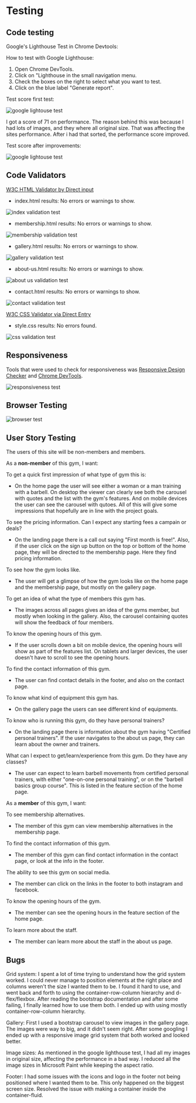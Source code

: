 # Testing

## Code testing

Google's Lighthouse Test in Chrome Devtools:

How to test with Google Lighthouse:

1. Open Chrome DevTools.
2. Click on "Lighthouse in the small navigation menu.
3. Check the boxes on the right to select what you want to test.
4. Click on the blue label "Generate report".

Test score first test:

![google lightouse test](readme-images/testing.JPG)

I got a score of 71 on performance. The reason behind this was because I had lots of images, and they where all original size. That was affecting the sites performance. After i had that sorted, the performance score improved.

Test score after improvements:

![google lightouse test](readme-images/testing-1.JPG)

## Code Validators

[W3C HTML Validator by Direct input](https://www.validator.w3.org/) 

- index.html results: No errors or warnings to show.

![index validation test](readme-images/index-validation-k.JPG)

- membership.html results: No errors or warnings to show.

![membership validation test](readme-images/membership-validation-k.JPG)

- gallery.html results: No errors or warnings to show.

![gallery validation test](readme-images/gallery-validation-k.JPG)

- about-us.html results: No errors or warnings to show.

![about us validation test](readme-images/about-us-validation-k.JPG)

- contact.html results: No errors or warnings to show.

![contact validation test](readme-images/contact-validation-k.JPG)

[W3C CSS Validator via Direct Entry](https://jigsaw.w3.org/css-validator/#validate_by_input)

- style.css results: No errors found.

![css validation test](readme-images/css-validation-k.JPG)

## Responsiveness

Tools that were used to check for responsiveness was [Responsive Design Checker](https://www.responsivedesignchecker.com/) and [Chrome DevTools](https://developer.chrome.com/docs/devtools/).

![responsiveness test](readme-images/responsiveness-test.JPG)

## Browser Testing

![browser test](readme-images/browser-test.JPG)

## User Story Testing

The users of this site will be non-members and members.

As a **non-member** of this gym, I want:

To get a quick first impression of what type of gym this is:

- On the home page the user will see either a woman or a man training with a barbell. On desktop the viewer can clearly see both the carousel with quotes and the list with the gym's features. And on mobile devices the user can see the carousel with qutoes. All of this will give some impressions that hopefully are in line with the project goals.

To see the pricing information. Can I expect any starting fees a campain or deals?

- On the landing page there is a call out saying "First month is free!". Also, if the user click on the sign up button on the top or bottom of the home page, they will be directed to the membership page. Here they find pricing information. 

To see how the gym looks like.

- The user will get a glimpse of how the gym looks like on the home page and the membership page, but mostly on the gallery page.

To get an idea of what the type of members this gym has. 

- The images across all pages gives an idea of the gyms member, but mostly when looking in the gallery. Also, the carousel containing quotes will show the feedback of four members.

To know the opening hours of this gym.

- If the user scrolls down a bit on mobile device, the opening hours will show as part of the features list. On tablets and larger devices, the user doesn't have to scroll to see the opening hours.

To find the contact information of this gym.

- The user can find contact details in the footer, and also on the contact page.

To know what kind of equipment this gym has.

- On the gallery page the users can see different kind of equipments.

To know who is running this gym, do they have personal trainers?

- On the landing page there is information about the gym having "Certified personal trainers". If the user navigates to the about us page, they can learn about the owner and trainers.

What can I expect to get/learn/experience from this gym. Do they have any classes?

- The user can expect to learn barbell movements from certified personal trainers, with either "one-on-one personal training", or on the "barbell basics group course". This is listed in the feature section of the home page. 

As a **member** of this gym, I want:

To see membership alternatives.

- The member of this gym can view membership alternatives in the membership page.

To find the contact information of this gym.

- The member of this gym can find contact information in the contact page, or look at the info in the footer.

The ability to see this gym on social media. 

- The member can click on the links in the footer to both instagram and facebook.

To know the opening hours of the gym.

- The member can see the opening hours in the feature section of the home page.

To learn more about the staff.

- The member can learn more about the staff in the about us page.

## Bugs

Grid system:  I spent a lot of time trying to understand how the grid system worked. I could never manage to position elements at the right place and columns weren't the size I wanted them to be. I found it hard to use, and went back and forth to using the container-row-column hierarchy and d-flex/flexbox. After reading the bootstrap documentation and after some failing, I finally learned how to use them both. I ended up with using mostly container-row-column hierarchy.

Gallery: First I used a bootstrap carousel to view images in the gallery page. The images were way to big, and it didn't seem right. After some googling I ended up with a responsive image grid system that both worked and looked better. 

Image sizes: As mentioned in the google lighthouse test, I had all my images in original size, affecting the performance in a bad way. I reduced all the image sizes in Microsoft Paint while keeping the aspect ratio.  

Footer: I had some issues with the icons and logo in the footer not being positioned where I wanted them to be. This only happened on the biggest screen size. Resolved the issue with making a container inside the container-fluid.

